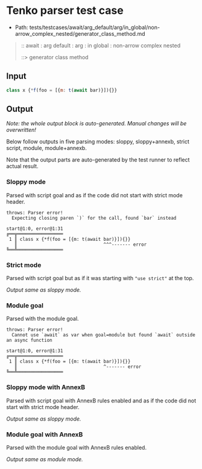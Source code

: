 # Tenko parser test case

- Path: tests/testcases/await/arg_default/arg/in_global/non-arrow_complex_nested/generator_class_method.md

> :: await : arg default : arg : in global : non-arrow complex nested
>
> ::> generator class method

## Input

`````js
class x {*f(foo = [{m: t(await bar)}]){}}
`````

## Output

_Note: the whole output block is auto-generated. Manual changes will be overwritten!_

Below follow outputs in five parsing modes: sloppy, sloppy+annexb, strict script, module, module+annexb.

Note that the output parts are auto-generated by the test runner to reflect actual result.

### Sloppy mode

Parsed with script goal and as if the code did not start with strict mode header.

`````
throws: Parser error!
  Expecting closing paren `)` for the call, found `bar` instead

start@1:0, error@1:31
╔══╦═════════════════
 1 ║ class x {*f(foo = [{m: t(await bar)}]){}}
   ║                                ^^^------- error
╚══╩═════════════════

`````

### Strict mode

Parsed with script goal but as if it was starting with `"use strict"` at the top.

_Output same as sloppy mode._

### Module goal

Parsed with the module goal.

`````
throws: Parser error!
  Cannot use `await` as var when goal=module but found `await` outside an async function

start@1:0, error@1:31
╔══╦═════════════════
 1 ║ class x {*f(foo = [{m: t(await bar)}]){}}
   ║                                ^------- error
╚══╩═════════════════

`````

### Sloppy mode with AnnexB

Parsed with script goal with AnnexB rules enabled and as if the code did not start with strict mode header.

_Output same as sloppy mode._

### Module goal with AnnexB

Parsed with the module goal with AnnexB rules enabled.

_Output same as module mode._
